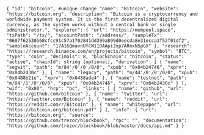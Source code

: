 `{
    "id": "bitcoin", #unique change
    "name": "Bitcoin",
    "website": "https://bitcoin.org",
    "description": "Bitcoin is a cryptocurrency and worldwide payment system. It is the first decentralized digital currency, as the system works without a central bank or single administrator.",
    "explorer": {
        "url": "https://mempool.space",
        "txPath": "/tx/",
        "accountPath": "/address/",
        "sampleTx": "0607f62530b68cfcc91c57a1702841dd399a899d0eecda8e31ecca3f52f01df2",
        "sampleAccount": "17A16QmavnUfCW11DAApiJxp7ARnxN5pGX"
    },
    "research": "https://research.binance.com/en/projects/bitcoin",
    "symbol": "BTC",
    "type": "coin",
    "decimals": 8,
    "blockchain": "bitcoin",
    "status": "active",
    "chainId": string (optional),
    "derivation": [
        {
            "name": "segwit",
            "path": "m/84'/0'/0'/0/0",
            "xpub": "0x04b24746",
            "xprv": "0x04b2430c"
        },
        {
            "name": "legacy",
            "path": "m/44'/0'/0'/0/0",
            "xpub": "0x0488b21e",
            "xprv": "0x0488ade4"
        },
        {
            "name": "testnet",
            "path": "m/84'/1'/0'/0/0",
            "xpub": "0x04b24746",
            "xprv": "0x04b2430c"
        }
    ],
    "wif": "0x80",
    "hrp": "bc",
    "links": [
        {
            "name": "github",
            "url": "https://github.com/bitcoin"
        },
        {
            "name": "twitter",
            "url": "https://twitter.com/Bitcoin"
        },
        {
            "name": "reddit",
            "url": "https://reddit.com/r/Bitcoin"
        },
        {
            "name": "whitepaper",
            "url": "https://bitcoin.org/bitcoin.pdf"
        }
    ],
    "info": {
        "url": "https://bitcoin.org",
        "source": "https://github.com/trezor/blockbook",
        "rpc": "",
        "documentation": "https://github.com/trezor/blockbook/blob/master/docs/api.md"
    }
}`
